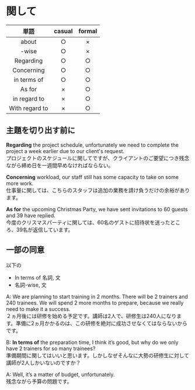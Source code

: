 # 関して

|単語|casual|formal|
|:--:|:--:|:--:|
|about|○|×|
|-wise|○|×|
|Regarding|○|○|
|Concerning|○|○|
|in terms of|○|○|
|As for|×|○|
|in regard to|×|○|
|With regard to|×|○|

## 主題を切り出す前に

**Regarding** the project schedule, unfortunately we need to complete the project a week earlier due to our client's request.  
プロジェクトのスケジュールに関してですが、クライアントのご要望につき残念ながら締め日を一週間早めなければならない。

**Concerning** workload, our staff still has some capacity to take on some more work.  
仕事量に関しては、こちらのスタッフは追加の業務を請け負うだけの余裕があります。

**As for** the upcoming Christmas Party, we have sent invitations to 60 guests and 39 have replied.  
今度のクリスマスパーティに関しては、60名のゲストに招待状を送ったところ、39名が返信しています。

## 一部の同意

以下の

- In terms of 名詞, 文  
- 名詞-wise, 文

A: We are planning to start training in 2 months. There will be 2 trainers and 240 trainees. We will spend 2 more months to prepare, because we really need to make it a success.  
２ヵ月後には研修を始める予定です。講師は2人で、研修生は240人になります。準備に2ヵ月かかるのは、この研修を絶対に成功させなくてはならないからです。

B: **In terms of** the preparation time, I think it’s good, but why do we only have 2 trainers for so many trainees?  
準備期間に関してはいいと思います。しかしなぜそんなに大勢の研修生に対して講師が2人しかいないのですか？

A: Well, it’s a matter of budget, unfortunately.  
残念ながら予算の問題です。
